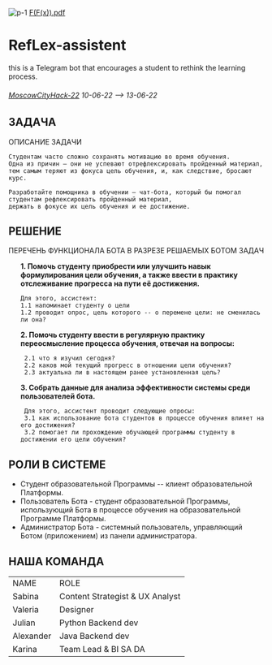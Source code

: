 ![p-1](https://user-images.githubusercontent.com/52166127/173513715-68968147-818f-4286-8806-031ca950f80c.png)
[F(F(x)).pdf](https://github.com/F-F-x-Crew/RefLex-assistent/files/8897229/F.F.x.pdf)
# RefLex-assistent
this is a Telegram bot that encourages a student to rethink the learning process.

###### <a href="https://moscityhack2022.innoagency.ru/">MoscowCityHack-22</a> 10-06-22 --> 13-06-22



ЗАДАЧА
-----
ОПИСАНИЕ ЗАДАЧИ</br>
    
    Студентам часто сложно сохранять мотивацию во время обучения. 
    Одна из причин — они не успевают отрефлексировать пройденный материал, тем самым теряют из фокуса цель обучения, и, как следствие, бросают курс.

    Разработайте помощника в обучении — чат-бота, который бы помогал студентам рефлексировать пройденный материал, 
    держать в фокусе их цель обучения и ее достижение.



РЕШЕНИЕ
--- 
       
  ПЕРЕЧЕНЬ ФУНКЦИОНАЛА БОТА В РАЗРЕЗЕ РЕШАЕМЫХ БОТОМ ЗАДАЧ</br>
 
 
  <ul>
    <b>1. Помочь студенту приобрести или улучшить навык формулирования цели обучения, а также ввести в практику отслеживание прогресса на пути её достижения.</b></br>
   
    Для этого, ассистент:
    1.1 напоминает студенту о цели
    1.2 проводит опрос, цель которого -- о перемене цели: не сменилась ли она?
  </ul>


 <ul>
  <b>2. Помочь студенту ввести в регулярную практику переосмысление процесса обучения, отвечая на вопросы:</b></br>
  
     2.1 что я изучил сегодня?
     2.2 каков мой текущий прогресс в отношении цели обучения?
     2.3 актуальна ли в настоящем ранее установленная цель?
 </ul>


  <ul>
   <b>3. Собрать данные для анализа эффективности системы среди пользователей бота.</b></br>
    
     Для этого, ассистент проводит следующие опросы:
     3.1 как использование бота студентов в процессе обучения влияет на его достижения?
     3.2 помогает ли прохождение обучающей программы студенту в достижении его цели обучения?
  </ul>



РОЛИ В СИСТЕМЕ
 -----
 <ul>
   <li>Студент образовательной Программы -- клиент образовательной Платформы.</li>
   <li>Пользователь Бота - студент образовательной Программы, использующий Бота в процессе обучения на образовательной Программе Платформы. </li>
   <li> Администратор Бота - системный пользователь, управляющий Ботом (приложением) из панели администратора. </li>
</ul>  
  

 
НАША КОМАНДА
----

<table>
 <tr>
  <td>NAME</td>
  <td>ROLE</td>
 </tr>
 <tr>
  <td>Sabina</td>
  <td>Content Strategist & UX Analyst</td>
 </tr> 
 <tr>
  <td>Valeria</td>
  <td>Designer</td>
 </tr>  
 <tr>
  <td>Julian</td>
  <td>Python Backend dev</td>
 </tr>
 <tr>
  <td>Alexander</td>
  <td>Java Backend dev</td>
 </tr>
 <tr>
  <td>Karina</td>
  <td>Team Lead & BI SA DA</td>
 </tr>
<table>


